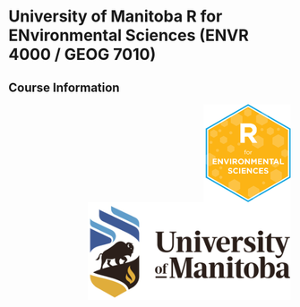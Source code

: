 
# University of Manitoba R for ENvironmental Sciences (ENVR 4000 / GEOG 7010)
## Course Information


<img src="img/R_for_EnvSci.png" alt="blogdown logo" align="right" height="175pm"/> 
<img src="img/UM_Logo_HORZ_CMYK.png" alt="blogdown logo" align="right" height="175pm"/> 

